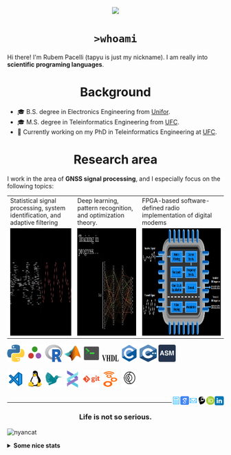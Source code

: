 <!--
**tapyu/tapyu** is a ✨ _special_ ✨ repository because its `README.md` (this file) appears on your GitHub profile.

That is what I'm using to make the this Markdown:

*** About wakatime *** (./.github/workflows/waka-readme-stats.yml or the "Waka Readme" github action):
- How To Use Github's New Personal README and Wakatime: https://www.youtube.com/watch?v=jazcHIaitfE
- Adding Weekly Coding Stats to your GitHub Readme Profile: https://www.youtube.com/watch?v=sZi8MmQP3MY

*** About updating README.md with recent activities *** (./.github/workflows/update-readme-recent-activities.yml or the "Update README with recent activities" github action)
- How To Create An Amazing Profile ReadMe With GitHub Actions -> https://www.youtube.com/watch?v=ECuqb5Tv9qI

*** about deploying your own vercel instance (it is the "GitHub Performance" section of my README.dm) ***
1 -> https://github.com/anuraghazra/github-readme-stats#deploy-on-your-own-vercel-instance
2 -> https://www.youtube.com/watch?v=n6d4KHSKqGk&t=107s
3 -> https://github.com/tapyu/github-readme-stats/blob/master/vercel.json
4 -> https://vercel.com/docs/cli#project-configuration
5 -> https://github.com/abhisheknaiidu/awesome-github-profile-readme

*** other things ***
- awesome-github-profile-readme: https://github.com/abhisheknaiidu/awesome-github-profile-readme
- Shelds.io: https://github.com/badges/shields

-->

<p align='center'>
    <img align='center' src="https://img.shields.io/github/followers/tapyu?style=social">
</p>

<h1 align="center"><code>>whoami</code> </h1>
Hi there! I'm Rubem Pacelli (tapyu is just my nickname). I am really into <b>scientific programing languages</b>.
<h1 align="center">Background</h1>
<ul>
  <li>🎓 B.S. degree in Electronics Engineering from <a href="https://unifor.br/">Unifor</a>.</li>
  <li>🎓 M.S. degree in Teleinformatics Engineering from <a href="http://www.ufc.br/">UFC</a>.</li>
  <li>🔬 Currently working on my PhD in Teleinformatics Engineering at <a href="http://www.ufc.br/">UFC</a>.</li>
</ul>
<h1 align="center">Research area</h1>
I work in the area of <b>GNSS signal processing</b>, and I especially focus on the following topics:
<table>
  <tr>
    <td width="250">Statistical signal processing, system identification, and adaptive filtering</td>
     <td width="250">Deep learning, pattern recognition, and optimization theory.</td>
     <td width="350">FPGA-based software-defined radio implementation of digital modems</td>
  </tr>
  <tr>
    <td valign="top" align="center"><img height="250" width="250" src="figs/signal.gif"></td>
    <td valign="middle" align="center"><img height="250" width="250" src="figs/test.gif"></td>
    <td valign="top" align="center"><img height="250" width="900" src="figs/embedded systems microprocessor.png"></td>
  </tr>
</table>

<code><a href="https://www.python.org/"><img height="40" width="40" alt="python" src="figs/python_colorful.svg"></a></code>
<code><a href="https://julialang.org/"><img height="40" width="40" alt="Julia programming language" src="figs/julia.svg"></a></code>
<code><a href="https://www.r-project.org/"><img height="40" width="40" alt="R programming language" src="figs/r_colorful.svg"></a></code>
<code><a href="https://www.mathworks.com/products/matlab.html"><img height="40" width="40" alt="matlab" src="figs/icons8-matlab.svg"></a></code>
<code><a href="https://en.wikipedia.org/wiki/Shell_script"><img height="40" width="40" alt="Unix shell scripting" src="figs/utilities-x-terminal.svg"></a></code>
<code><a href="https://en.wikipedia.org/wiki/VHDL"><img height="20" width="40" width="40" alt="VHDL" src="figs/VHDL.jfif"></a></code>
<code><a href="https://en.wikipedia.org/wiki/C_(programming_language)"><img height="40" width="40" alt="C programming language" src="figs/c_colorful.svg"></a></code>
<code><a href="https://en.wikipedia.org/wiki/C%2B%2B"><img height="40" width="40" alt="C++ programming language" src="figs/cpp_colorful.svg"></a></code>
<code><a href="https://en.wikipedia.org/wiki/Assembly_language"><img height="40" width="40" alt="assembly" src="figs/assembly.png"></a></code>
<br>
<br>
<code><a href="https://code.visualstudio.com/"><img height="40" width="40" alt="visual studio code" src="figs/vscode_colorful.svg"></a></code>
<code><a href="https://www.linux.org/"><img height="40" alt="linux" src="figs/linux_colorful.svg"></a></code>
<code><a href="https://www.latex-project.org/"><img height="40" width="40" alt="latex" src="figs/icons8-latex.svg"></a></code>
<code><a href="https://docs.helix-editor.com/"><img height="40" width="40" alt="helix-editor" src="figs/helix.png"></a></code>
<code><a href="https://git-scm.com/"><img height="40" alt="git" width="40" src="figs/git.svg"></a></code>
<code><a href="https://github.com/gnuradio/gnuradio/tree/main"><img height="40" alt="git" width="40" src="figs/gnuradio.png"></a></code>
<code><a href="https://github.com/gnss-sdr/gnss-sdr"><img height="40" alt="git" width="40" src="figs/gnss-sdr.png"></a></code>
<br>
<br>
<a href="https://www.linkedin.com/in/rubem-pacelli/">
  <img align="right" alt="Tapyu | Linkedin" width="21px" src="figs/linkedin_colorful.svg" />
</a>
<a href="https://orcid.org/0000-0001-5933-8565">
  <img align="right" alt="Tapyu | Orcid" width="20px" src="figs/orcid.svg" />
</a>
<a href="http://lattes.cnpq.br/0717252455115225">
  <img align="right" alt="Tapyu | Lattes" width="20px" src="figs/lattes.png" />
</a>
<a href="mailto:rubem.engenharia@gmail.com">
  <img align="right" alt="Tapyu | Email" width="20px" src="figs/email_blue.svg" />
</a>
<a href="https://scholar.google.com.br/citations?user=Kj6Gzs4AAAAJ&hl=pt-BR&oi=sra">
  <img align="right" alt="Tapyu | Google Scholar" width="20px" src="figs/google_schola_colorful.svg" />
</a>
<a href="https://github.com/tapyu/tapyu/blob/master/cv/Latex/cv.pdf">
  <img align="right" alt="Tapyu | Curriculum Vitae" width="20px" src="figs/curriculum-vitae_blue.svg" />
</a>

---

<h3 align="center">Life is not so serious.</h3>

![nyancat](https://github.com/tapyu/tapyu/assets/22801918/3431b80d-7a2d-4057-87dd-ac53fa63817b)

<details>
    <summary><b>Some nice stats</b></summary>
    <ul> <img src="https://github-readme-activity-graph.vercel.app/graph?username=tapyu&theme=react-dark" />
    <h3>GitHub Performance</h3>
    <table>
        <tr>
            <td> <img src="https://github-readme-stats-xi-six-31.vercel.app/api?username=tapyu&show_icons=true&count_private=true&hide_title=true&line_height=33&theme=react&border=61dafb&hide_border=true" /> </td>
            <td> <img src="https://github-readme-stats-xi-six-31.vercel.app/api/top-langs/?username=tapyu&hide=postscript,jupyter%20notebook,tex,html,makefile,typst&count_private=true&title_color=61dafb&text_color=ffffff&icon_color=61dafb&bg_color=20232a&layout=compact&border_color=61dafb&hide_border=true&langs_count=6" /> </td>
        </tr>
    </table>

### Wakatime stats
<!--START_SECTION:waka-->
![Code Time](http://img.shields.io/badge/Code%20Time-2%2C051%20hrs%2035%20mins-blue)

**I'm an Early 🐤** 

```text
🌞 Morning                836 commits         ████░░░░░░░░░░░░░░░░░░░░░   17.82 % 
🌆 Daytime                1675 commits        █████████░░░░░░░░░░░░░░░░   35.70 % 
🌃 Evening                1250 commits        ███████░░░░░░░░░░░░░░░░░░   26.64 % 
🌙 Night                  931 commits         █████░░░░░░░░░░░░░░░░░░░░   19.84 % 
```
📅 **I'm Most Productive on Thursday** 

```text
Monday                   634 commits         ███░░░░░░░░░░░░░░░░░░░░░░   13.51 % 
Tuesday                  754 commits         ████░░░░░░░░░░░░░░░░░░░░░   16.07 % 
Wednesday                796 commits         ████░░░░░░░░░░░░░░░░░░░░░   16.97 % 
Thursday                 893 commits         █████░░░░░░░░░░░░░░░░░░░░   19.03 % 
Friday                   696 commits         ████░░░░░░░░░░░░░░░░░░░░░   14.83 % 
Saturday                 471 commits         ███░░░░░░░░░░░░░░░░░░░░░░   10.04 % 
Sunday                   448 commits         ██░░░░░░░░░░░░░░░░░░░░░░░   09.55 % 
```


📊 **This Week I Spent My Time On** 

```text
💬 Programming Languages: 
TeX                      14 hrs 20 mins      █████████████████░░░░░░░░   68.04 % 
Python                   2 hrs 50 mins       ███░░░░░░░░░░░░░░░░░░░░░░   13.46 % 
YAML                     1 hr 55 mins        ██░░░░░░░░░░░░░░░░░░░░░░░   09.15 % 
Markdown                 1 hr 2 mins         █░░░░░░░░░░░░░░░░░░░░░░░░   04.93 % 
Other                    14 mins             ░░░░░░░░░░░░░░░░░░░░░░░░░   01.17 % 

🔥 Editors: 
VS Code                  21 hrs 4 mins       █████████████████████████   100.00 % 

🐱‍💻 Projects: 
code-gps-solutions       20 hrs 15 mins      ████████████████████████░   96.09 % 
main                     20 mins             ░░░░░░░░░░░░░░░░░░░░░░░░░   01.61 % 
glossaries               19 mins             ░░░░░░░░░░░░░░░░░░░░░░░░░   01.56 % 
article-gps-solutions    9 mins              ░░░░░░░░░░░░░░░░░░░░░░░░░   00.73 % 

💻 Operating System: 
Linux                    21 hrs 4 mins       █████████████████████████   100.00 % 
```


 Last Updated on 10/08/2025 18:49:03 UTC
<!--END_SECTION:waka-->

### Recent GitHub Activity
<!--START_SECTION:activity-->
1. 🔒 Closed issue [#8](https://github.com/MenkeTechnologies/zsh-expand/issues/8) in [MenkeTechnologies/zsh-expand](https://github.com/MenkeTechnologies/zsh-expand)
2. ❗ Opened issue [#10812](https://github.com/iterative/dvc/issues/10812) in [iterative/dvc](https://github.com/iterative/dvc)
3. 🗣 Commented on [#33](https://github.com/uben0/tree-sitter-typst/issues/33#issuecomment-3097583286) in [uben0/tree-sitter-typst](https://github.com/uben0/tree-sitter-typst)
4. 🔓 Reopened issue [#33](https://github.com/uben0/tree-sitter-typst/issues/33) in [uben0/tree-sitter-typst](https://github.com/uben0/tree-sitter-typst)
5. ❗ Opened issue [#355](https://github.com/HDFGroup/hdfview/issues/355) in [HDFGroup/hdfview](https://github.com/HDFGroup/hdfview)
<!--END_SECTION:activity-->

### Latest Youtube Video 📺
<!-- YOUTUBE:START -->
- [Mr. Robot - Darlene hacks parking gate with HackRF](https://www.youtube.com/watch?v=y8VQRXDm4hQ)
<!-- YOUTUBE:END -->
</ul>
</details>
